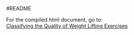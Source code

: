 #README

For the compiled html document, go to:  
[Classifying the Quality of Weight Lifting Exercises](http://mercret.github.io/Machine-Learning-Project)
